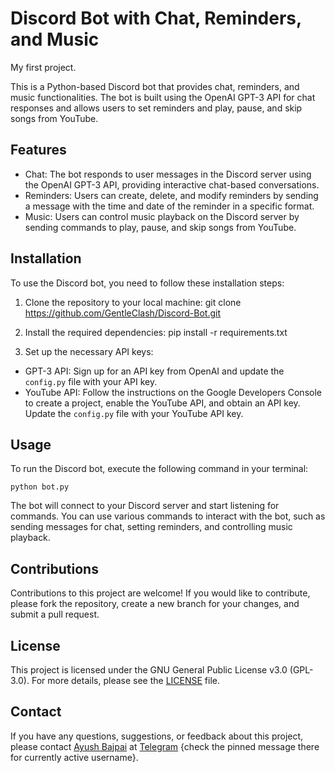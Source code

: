 


# Discord Bot with Chat, Reminders, and Music
My first project.

This is a Python-based Discord bot that provides chat, reminders, and music functionalities. The bot is built using the OpenAI GPT-3 API for chat responses and allows users to set reminders and play, pause, and skip songs from YouTube.

## Features

- Chat: The bot responds to user messages in the Discord server using the OpenAI GPT-3 API, providing interactive chat-based conversations.
- Reminders: Users can create, delete, and modify reminders by sending a message with the time and date of the reminder in a specific format.
- Music: Users can control music playback on the Discord server by sending commands to play, pause, and skip songs from YouTube.

## Installation

To use the Discord bot, you need to follow these installation steps:

1. Clone the repository to your local machine:
git clone https://github.com/GentleClash/Discord-Bot.git

2. Install the required dependencies:
pip install -r requirements.txt

3. Set up the necessary API keys:
- GPT-3 API: Sign up for an API key from OpenAI and update the `config.py` file with your API key.
- YouTube API: Follow the instructions on the Google Developers Console to create a project, enable the YouTube API, and obtain an API key. Update the `config.py` file with your YouTube API key.

## Usage

To run the Discord bot, execute the following command in your terminal:

`python bot.py`

The bot will connect to your Discord server and start listening for commands. You can use various commands to interact with the bot, such as sending messages for chat, setting reminders, and controlling music playback.

## Contributions

Contributions to this project are welcome! If you would like to contribute, please fork the repository, create a new branch for your changes, and submit a pull request. 

## License

This project is licensed under the GNU General Public License v3.0 (GPL-3.0). For more details, please see the [LICENSE](LICENSE) file.

## Contact

If you have any questions, suggestions, or feedback about this project, please contact [Ayush Bajpai](github.com/GentleClash) at [Telegram](https://t.me/Ayush_Bajpai) {check the pinned message there for currently active username}.



